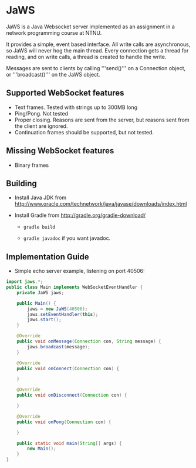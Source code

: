 JaWS
====

JaWS is a Java Websocket server implemented as an assignment in a network programming course at NTNU.

It provides a simple, event based interface. All write calls are asynchronous, so JaWS will never hog the main thread.
Every connection gets a thread for reading, and on write calls, a thread is created to handle the write.

Messages are sent to clients by calling '''send()''' on a Connection object, or '''broadcast()''' on the JaWS object.

Supported WebSocket features
----------------------------
* Text frames. Tested with strings up to 300MB long
* Ping/Pong. Not tested
* Proper closing. Reasons are sent from the server, but reasons sent from the client are ignored.
* Continuation frames should be supported, but not tested.

Missing WebSocket features
--------------------------
* Binary frames

Building
--------
* Install Java JDK from http://www.oracle.com/technetwork/java/javase/downloads/index.html
* Install Gradle from http://gradle.org/gradle-download/

    - ```gradle build```

    - ```gradle javadoc``` if you want javadoc.


Implementation Guide
--------------------

* Simple echo server example, listening on port 40506:

``` java
import jaws.*;
public class Main implements WebSocketEventHandler {
    private JaWS jaws;

    public Main() {
        jaws = new JaWS(40506);
        jaws.setEventHandler(this);
        jaws.start();
    }

    @Override
    public void onMessage(Connection con, String message) {
        jaws.broadcast(message);
    }

    @Override
    public void onConnect(Connection con) {

    }

    @Override
    public void onDisconnect(Connection con) {

    }

    @Override
    public void onPong(Connection con) {

    }

    public static void main(String[] args) {
        new Main();
    }
}
```
